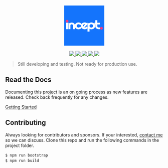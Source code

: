 <p align="center">
  <img src="https://raw.githubusercontent.com/inceptjs/incept.js/main/docs/assets/incept-logo-square-2.png" height="128" />
</p>

<p align="center">
  <a aria-label="NPM version" href="https://www.npmjs.com/package/inceptjs">
    <img src="https://img.shields.io/npm/v/inceptjs.svg?style=for-the-badge" />
  </a>
  <a aria-label="License" href="https://github.com/inceptjs/incept.js/blob/main/LICENSE">
    <img src="https://img.shields.io/npm/l/inceptjs.svg?style=for-the-badge" />
  </a>
  <a aria-label="Downloads" href="https://www.npmjs.com/package/inceptjs">
    <img src="https://img.shields.io/npm/dm/inceptjs.svg?style=for-the-badge" />
  </a>
  <a aria-label="Activity" href="https://github.com/inceptjs/incept.js">
    <img src="https://img.shields.io/github/commit-activity/m/inceptjs/incept.js?style=for-the-badge" />
  </a>
  <a aria-label="Last Commit" href="https://github.com/inceptjs/incept.js/commits/canary">
    <img src="https://img.shields.io/github/last-commit/inceptjs/incept.js?style=for-the-badge" />
  </a>
</p>

> Still developing and testing. Not ready for production use.

## Read the Docs

Documenting this project is an on going process as new features are 
released. Check back frequently for any changes.

[Getting Started](./docs/start.md)

## Contributing

Always looking for contributors and sponsors. If your interested, 
[contact me](https://github.com/cblanquera) so we can discuss. Clone 
this repo and run the following commands in the project folder.

```js
$ npm run bootstrap
$ npm run build
```